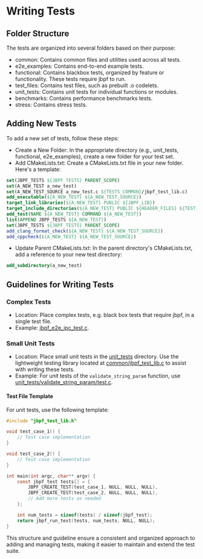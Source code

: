 # Writing Tests
## Folder Structure
The tests are organized into several folders based on their purpose:

- common: Contains common files and utilities used across all tests.
- e2e_examples: Contains end-to-end example tests.
- functional: Contains blackbox tests, organized by feature or functionality. These tests require jbpf to run.
- test_files: Contains test files, such as prebuilt .o codelets.
- unit_tests: Contains unit tests for individual functions or modules.
- benchmarks: Contains performance benchmarks tests.
- stress: Contains stress tests.

## Adding New Tests
To add a new set of tests, follow these steps:

- Create a New Folder: In the appropriate directory (e.g., unit_tests, functional, e2e_examples), create a new folder for your test set.
- Add CMakeLists.txt: Create a CMakeLists.txt file in your new folder. Here's a template:

```cmake
set(JBPF_TESTS ${JBPF_TESTS} PARENT_SCOPE)
set(A_NEW_TEST a_new_test)
set(A_NEW_TEST_SOURCE a_new_test.c ${TESTS_COMMON}/jbpf_test_lib.c)
add_executable(${A_NEW_TEST} ${A_NEW_TEST_SOURCE})
target_link_libraries(${A_NEW_TEST} PUBLIC ${JBPF_LIB})
target_include_directories(${A_NEW_TEST} PUBLIC ${HEADER_FILES} ${TEST_HEADER_FILES})
add_test(NAME ${A_NEW_TEST} COMMAND ${A_NEW_TEST})
list(APPEND JBPF_TESTS ${A_NEW_TEST})
set(JBPF_TESTS ${JBPF_TESTS} PARENT_SCOPE)
add_clang_format_check(${A_NEW_TEST} ${A_NEW_TEST_SOURCE})
add_cppcheck(${A_NEW_TEST} ${A_NEW_TEST_SOURCE})
```

- Update Parent CMakeLists.txt: In the parent directory's CMakeLists.txt, add a reference to your new test directory:
```cmake
add_subdirectory(a_new_test)
```

## Guidelines for Writing Tests
### Complex Tests
- Location: Place complex tests, e.g. black box tests that require jbpf, in a single test file.
- Example: [jbpf_e2e_ipc_test.c](e2e_examples/jbpf_e2e_ipc_test.c).

### Small Unit Tests
- Location: Place small unit tests in the [unit_tests](unit_tests) directory. Use the lightweight testing library located at [common/jbpf_test_lib.c](common/jbpf_test_lib.c) to assist with writing these tests.
- Example: For unit tests of the `validate_string_param` function, use [unit_tests/validate_string_param/test.c](unit_tests/validate_string_param/test.c).

#### Test File Template
For unit tests, use the following template:

```c
#include "jbpf_test_lib.h"

void test_case_1() {
    // Test case implementation
}

void test_case_2() {
    // Test case implementation
}

int main(int argc, char** argv) {
    const jbpf_test tests[] = {
        JBPF_CREATE_TEST(test_case_1, NULL, NULL, NULL),
        JBPF_CREATE_TEST(test_case_2, NULL, NULL, NULL),
        // Add more tests as needed
    };

    int num_tests = sizeof(tests) / sizeof(jbpf_test);
    return jbpf_run_test(tests, num_tests, NULL, NULL);
}
```

This structure and guideline ensure a consistent and organized approach to adding and managing tests, making it easier to maintain and extend the test suite.
